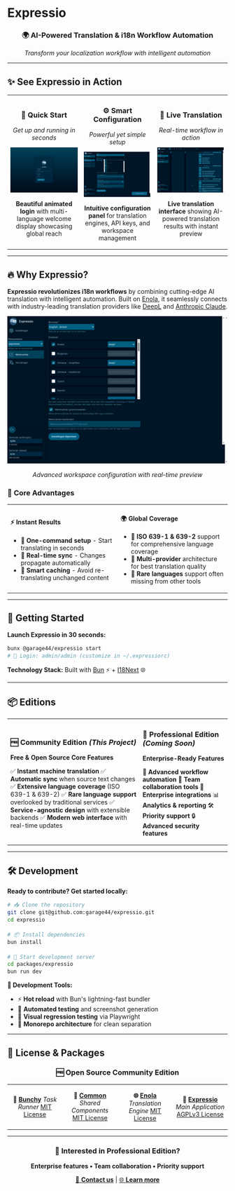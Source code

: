 # Expressio

<div align="center">
  <h3>🌍 AI-Powered Translation & i18n Workflow Automation</h3>
  <p><em>Transform your localization workflow with intelligent automation</em></p>
</div>

---

## ✨ See Expressio in Action

<table>
<tr>
<td width="33%" align="center">

### 🚀 **Quick Start**
*Get up and running in seconds*

<img src="https://raw.githubusercontent.com/garage44/expressio/refs/heads/main/.github/screenshot-login.png" width="300" alt="Expressio Login - Beautiful animated interface" />

**Beautiful animated login** with multi-language welcome display showcasing global reach

</td>
<td width="33%" align="center">

### ⚙️ **Smart Configuration**
*Powerful yet simple setup*

<img src="https://raw.githubusercontent.com/garage44/expressio/refs/heads/main/.github/screenshot-config.png" width="300" alt="Expressio Configuration - Intuitive settings panel" />

**Intuitive configuration panel** for translation engines, API keys, and workspace management

</td>
<td width="33%" align="center">

### 🎯 **Live Translation**
*Real-time workflow in action*

<img src="https://raw.githubusercontent.com/garage44/expressio/refs/heads/main/.github/screenshot-workspace.png" width="300" alt="Expressio Workspace - Translation workflow" />

**Live translation interface** showing AI-powered translation results with instant preview

</td>
</tr>
</table>

---

## 🔥 Why Expressio?

**Expressio revolutionizes i18n workflows** by combining cutting-edge AI translation with intelligent automation. Built on [Enola](https://github.com/garage44/packages/enola), it seamlessly connects with industry-leading translation providers like [DeepL](https://www.deepl.com/) and [Anthropic Claude](https://www.anthropic.com/).

<div align="center">
<img src="https://raw.githubusercontent.com/garage44/expressio/refs/heads/main/.github/screenshot-workspace-config.png" width="600" alt="Workspace Configuration Interface" />
<p><em>Advanced workspace configuration with real-time preview</em></p>
</div>

### 🎯 **Core Advantages**

<table>
<tr>
<td width="50%">

#### ⚡ **Instant Results**
- 🚀 **One-command setup** - Start translating in seconds
- 🔄 **Real-time sync** - Changes propagate automatically
- 🎯 **Smart caching** - Avoid re-translating unchanged content

</td>
<td width="50%">

#### 🌍 **Global Coverage**
- 📡 **ISO 639-1 & 639-2** support for comprehensive language coverage
- 🔗 **Multi-provider** architecture for best translation quality
- 🎨 **Rare languages** support often missing from other tools

</td>
</tr>
</table>

---

## 🚀 Getting Started

**Launch Expressio in 30 seconds:**

```bash
bunx @garage44/expressio start
# 🔑 Login: admin/admin (customize in ~/.expressiorc)
```

**Technology Stack:** Built with [Bun](https://bun.sh/) ⚡ + [I18Next](https://www.i18next.com/) 🌐

---

## 📦 Editions

<table>
<tr>
<td width="60%">

### 🆓 **Community Edition** *(This Project)*
**Free & Open Source Core Features**

✅ **Instant machine translation**
✅ **Automatic sync** when source text changes
✅ **Extensive language coverage** (ISO 639-1 & 639-2)
✅ **Rare language support** overlooked by traditional services
✅ **Service-agnostic design** with extensible backends
✅ **Modern web interface** with real-time updates

</td>
<td width="40%">

### 💼 **Professional Edition** *(Coming Soon)*
**Enterprise-Ready Features**

🔧 **Advanced workflow automation**
👥 **Team collaboration tools**
🔌 **Enterprise integrations**
📊 **Analytics & reporting**
🛠️ **Priority support**
🔒 **Advanced security features**

</td>
</tr>
</table>

---

## 🛠️ Development

**Ready to contribute? Get started locally:**

```bash
# 📥 Clone the repository
git clone git@github.com:garage44/expressio.git
cd expressio

# 📦 Install dependencies
bun install

# 🚀 Start development server
cd packages/expressio
bun run dev
```

**🎯 Development Tools:**
- ⚡ **Hot reload** with Bun's lightning-fast bundler
- 🧪 **Automated testing** and screenshot generation
- 📸 **Visual regression testing** via Playwright
- 🔧 **Monorepo architecture** for clean separation

---

## 📄 License & Packages

<div align="center">

### 🆓 **Open Source Community Edition**

</div>

<table>
<tr>
<td width="25%" align="center">

**🔧 [Bunchy](./packages/bunchy/README.md)**
*Task Runner*
[MIT License](./packages/bunchy/LICENSE.md)

</td>
<td width="25%" align="center">

**🔗 [Common](./packages/common/README.md)**
*Shared Components*
[MIT License](./packages/common/LICENSE.md)

</td>
<td width="25%" align="center">

**🌐 [Enola](./packages/enola/README.md)**
*Translation Engine*
[MIT License](./packages/enola/LICENSE.md)

</td>
<td width="25%" align="center">

**🎯 [Expressio](./packages/expressio/)**
*Main Application*
[AGPLv3 License](./packages/expressio/LICENSE.md)

</td>
</tr>
</table>

---

<div align="center">

### 💼 **Interested in Professional Edition?**

**Enterprise features • Team collaboration • Priority support**

[📧 **Contact us**](mailto:info@expressio.tech) | [🌐 **Learn more**](https://expressio.tech)

</div>